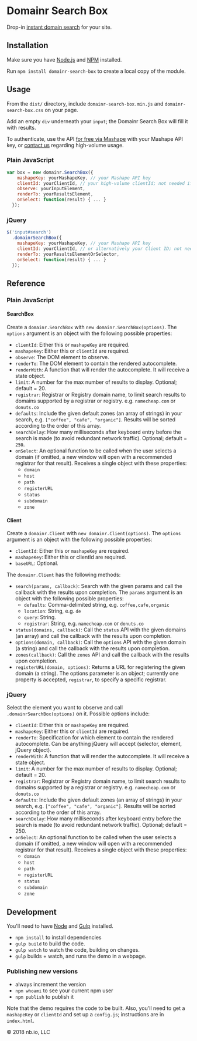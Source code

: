 # Domainr Search Box

Drop-in [instant domain search](https://domainr.com/) for your site.

## Installation

Make sure you have [Node.js](https://nodejs.org/) and [NPM](https://www.npmjs.com/) installed.

Run `npm install domainr-search-box` to create a local copy of the module.

## Usage

From the `dist/` directory, include `domainr-search-box.min.js` and `domainr-search-box.css` on your page.

Add an empty `div` underneath your `input`; the Domainr Search Box will fill it with results.

To authenticate, use the API [for free via Mashape](https://market.mashape.com/domainr/domainr/) with your Mashape API key, or [contact us](mailto:sales@domainr.com) regarding high-volume usage.

### Plain JavaScript

```javascript
var box = new domainr.SearchBox({
    mashapeKey: yourMashapeKey, // your Mashape API key
    clientId: yourClientId, // your high-volume clientId; not needed if using Mashape
    observe: yourInputElement,
    renderTo: yourResultsElement,
    onSelect: function(result) { ... }
  });
```

### jQuery

```javascript
$('input#search')
  .domainrSearchBox({
    mashapeKey: yourMashapeKey, // your Mashape API key
    clientId: yourClientId, // or alternatively your Client ID; not needed if using Mashape
    renderTo: yourResultsElementOrSelector,
    onSelect: function(result) { ... }
  });
```

## Reference

### Plain JavaScript

#### SearchBox

Create a `domainr.SearchBox` with `new domainr.SearchBox(options)`. The `options` argument is an object with the following possible properties:

* `clientId`: Either this or `mashapeKey` are required.
* `mashapeKey`: Either this or `clientId` are required.
* `observe`: The DOM element to observe.
* `renderTo`: The DOM element to contain the rendered autocomplete.
* `renderWith`: A function that will render the autocomplete. It will receive a state object.
* `limit`: A number for the max number of results to display. Optional; default = 20.
* `registrar`: Registrar or Registry domain name, to limit search results to domains supported by a registrar or registry. e.g. `namecheap.com` or `donuts.co`
* `defaults`: Include the given default zones (an array of strings) in your search, e.g. `["coffee", "cafe", "organic"]`. Results will be sorted according to the order of this array.
* `searchDelay`: How many milliseconds after keyboard entry before the search is made (to avoid redundant network traffic). Optional; default = `250`.
* `onSelect`: An optional function to be called when the user selects a domain (if omitted, a new window will open with a recommended registrar for that result). Receives a single object with these properties:
  * `domain`
  * `host`
  * `path`
  * `registerURL`
  * `status`
  * `subdomain`
  * `zone`

#### Client

Create a `domainr.Client` with `new domainr.Client(options)`. The `options` argument is an object with the following possible properties:

* `clientId`: Either this or `mashapeKey` are required.
* `mashapeKey`: Either this or clientId are required.
* `baseURL`: Optional.

The `domainr.Client` has the following methods:

* `search(params, callback)`: Search with the given params and call the callback with the results upon completion. The `params` argument is an object with the following possible properties:
  * `defaults`: Comma-delimited string, e.g. `coffee,cafe,organic`
  * `location`: String, e.g. `de`
  * `query`: String.
  * `registrar`: String, e.g. `namecheap.com` or `donuts.co`
* `status(domains, callback)`: Call the `status` API with the given domains (an array) and call the callback with the results upon completion.
* `options(domain, callback)`: Call the `options` API with the given domain (a string) and call the callback with the results upon completion.
* `zones(callback)`: Call the `zones` API and call the callback with the results upon completion.
* `registerURL(domain, options)`: Returns a URL for registering the given domain (a string). The options parameter is an object; currently one property is accepted, `registrar`, to specify a specific registrar.

### jQuery

Select the element you want to observe and call `.domainrSearchBox(options)` on it. Possible options include:

* `clientId`: Either this or `mashapeKey` are required.
* `mashapeKey`: Either this or `clientId` are required.
* `renderTo`: Specification for which element to contain the rendered autocomplete. Can be anything jQuery will accept (selector, element, jQuery object).
* `renderWith`: A function that will render the autocomplete. It will receive a state object.
* `limit`: A number for the max number of results to display. Optional; default = 20.
* `registrar`: Registrar or Registry domain name, to limit search results to domains supported by a registrar or registry. e.g. `namecheap.com` or `donuts.co`
* `defaults`: Include the given default zones (an array of strings) in your search, e.g. `["coffee", "cafe", "organic"]`. Results will be sorted according to the order of this array.
* `searchDelay`: How many milliseconds after keyboard entry before the search is made (to avoid redundant network traffic). Optional; default = 250.
* `onSelect`: An optional function to be called when the user selects a domain (if omitted, a new window will open with a recommended registrar for that result). Receives a single object with these properties:
  * `domain`
  * `host`
  * `path`
  * `registerURL`
  * `status`
  * `subdomain`
  * `zone`

## Development

You'll need to have [Node](https://nodejs.org/) and [Gulp](http://gulpjs.com/) installed.

* `npm install` to install dependencies
* `gulp build` to build the code.
* `gulp watch` to watch the code, building on changes.
* `gulp` builds + watch, and runs the demo in a webpage.

### Publishing new versions

- always increment the version
- `npm whoami` to see your current npm user
- `npm publish` to publish it

Note that the demo requires the code to be built. Also, you'll need to get a `mashapeKey` or `clientId` and set up a `config.js`; instructions are in `index.html`.

© 2018 nb.io, LLC
